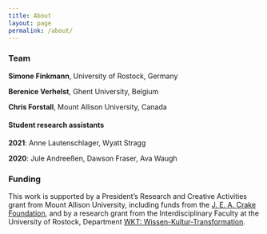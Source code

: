 ```yaml
---
title: About
layout: page
permalink: /about/
---
```


### Team

**Simone Finkmann**, University of Rostock, Germany

**Berenice Verhelst**, Ghent University, Belgium

**Chris Forstall**, Mount Allison University, Canada


#### Student research assistants

**2021**: Anne Lautenschlager, Wyatt Stragg

**2020**: Jule Andreeßen, Dawson Fraser, Ava Waugh


### Funding

This work is supported by a President’s Research and Creative Activities grant from Mount Allison University, including funds from the [J. E. A. Crake Foundation](http://jeacrakefoundation.org/), and by a research grant from the Interdisciplinary Faculty at the University of Rostock, Department [WKT: Wissen-Kultur-Transformation](https://www.inf.uni-rostock.de/wkt/).
